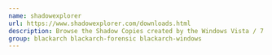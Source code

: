 ```yaml
---
name: shadowexplorer
url: https://www.shadowexplorer.com/downloads.html
description: Browse the Shadow Copies created by the Windows Vista / 7 / 8 / 10 Volume Shadow Copy Service.
group: blackarch blackarch-forensic blackarch-windows
---
```

